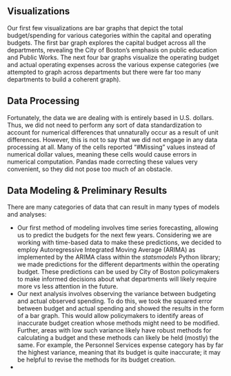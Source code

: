 ## Visualizations
Our first few visualizations are bar graphs that depict the total budget/spending for various categories within the capital and operating budgets. The first bar graph explores the capital budget across all the departments, revealing the City of Boston’s emphasis on public education and Public Works. The next four bar graphs visualize the operating budget and actual operating expenses across the various expense categories (we attempted to graph across departments but there were far too many departments to build a coherent graph).

## Data Processing
Fortunately, the data we are dealing with is entirely based in U.S. dollars. Thus, we did not need to perform any sort of data standardization to account for numerical differences that unnaturally occur as a result of unit differences. However, this is not to say that we did not engage in any data processing at all. Many of the cells reported “#Missing” values instead of numerical dollar values, meaning these cells would cause errors in numerical computation. Pandas made correcting these values very convenient, so they did not pose too much of an obstacle.

## Data Modeling & Preliminary Results
There are many categories of data that can result in many types of models and analyses:
* Our first method of modeling involves time series forecasting, allowing us to predict the budgets for the next few years. Considering we are working with time-based data to make these predictions, we decided to employ Autoregressive Integrated Moving Average (ARIMA) as implemented by the ARIMA class within the _statsmodels_ Python library; we made predictions for the different departments within the operating budget. These predictions can be used by City of Boston policymakers to make informed decisions about what departments will likely require more vs less attention in the future.
* Our next analysis involves observing the variance between budgeting and actual observed spending. To do this, we took the squared error between budget and actual spending and showed the results in the form of a bar graph. This would allow policymakers to identify areas of inaccurate budget creation whose methods might need to be modified. Further, areas with low such variance likely have robust methods for calculating a budget and these methods can likely be held (mostly) the same. For example, the Personnel Services expense category has by far the highest variance, meaning that its budget is quite inaccurate; it may be helpful to revise the methods for its budget creation.
* 
